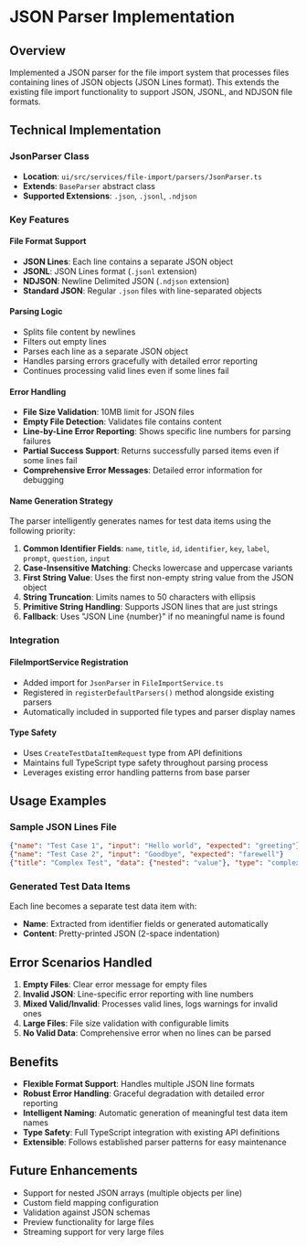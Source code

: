 # JSON Parser Implementation

## Overview
Implemented a JSON parser for the file import system that processes files containing lines of JSON objects (JSON Lines format). This extends the existing file import functionality to support JSON, JSONL, and NDJSON file formats.

## Technical Implementation

### JsonParser Class
- **Location**: `ui/src/services/file-import/parsers/JsonParser.ts`
- **Extends**: `BaseParser` abstract class
- **Supported Extensions**: `.json`, `.jsonl`, `.ndjson`

### Key Features

#### File Format Support
- **JSON Lines**: Each line contains a separate JSON object
- **JSONL**: JSON Lines format (`.jsonl` extension)
- **NDJSON**: Newline Delimited JSON (`.ndjson` extension)
- **Standard JSON**: Regular `.json` files with line-separated objects

#### Parsing Logic
- Splits file content by newlines
- Filters out empty lines
- Parses each line as a separate JSON object
- Handles parsing errors gracefully with detailed error reporting
- Continues processing valid lines even if some lines fail

#### Error Handling
- **File Size Validation**: 10MB limit for JSON files
- **Empty File Detection**: Validates file contains content
- **Line-by-Line Error Reporting**: Shows specific line numbers for parsing failures
- **Partial Success Support**: Returns successfully parsed items even if some lines fail
- **Comprehensive Error Messages**: Detailed error information for debugging

#### Name Generation Strategy
The parser intelligently generates names for test data items using the following priority:
1. **Common Identifier Fields**: `name`, `title`, `id`, `identifier`, `key`, `label`, `prompt`, `question`, `input`
2. **Case-Insensitive Matching**: Checks lowercase and uppercase variants
3. **First String Value**: Uses the first non-empty string value from the JSON object
4. **String Truncation**: Limits names to 50 characters with ellipsis
5. **Primitive String Handling**: Supports JSON lines that are just strings
6. **Fallback**: Uses "JSON Line {number}" if no meaningful name is found

### Integration

#### FileImportService Registration
- Added import for `JsonParser` in `FileImportService.ts`
- Registered in `registerDefaultParsers()` method alongside existing parsers
- Automatically included in supported file types and parser display names

#### Type Safety
- Uses `CreateTestDataItemRequest` type from API definitions
- Maintains full TypeScript type safety throughout parsing process
- Leverages existing error handling patterns from base parser

## Usage Examples

### Sample JSON Lines File
```json
{"name": "Test Case 1", "input": "Hello world", "expected": "greeting"}
{"name": "Test Case 2", "input": "Goodbye", "expected": "farewell"}
{"title": "Complex Test", "data": {"nested": "value"}, "type": "complex"}
```

### Generated Test Data Items
Each line becomes a separate test data item with:
- **Name**: Extracted from identifier fields or generated automatically
- **Content**: Pretty-printed JSON (2-space indentation)

## Error Scenarios Handled

1. **Empty Files**: Clear error message for empty files
2. **Invalid JSON**: Line-specific error reporting with line numbers
3. **Mixed Valid/Invalid**: Processes valid lines, logs warnings for invalid ones
4. **Large Files**: File size validation with configurable limits
5. **No Valid Data**: Comprehensive error when no lines can be parsed

## Benefits

- **Flexible Format Support**: Handles multiple JSON line formats
- **Robust Error Handling**: Graceful degradation with detailed error reporting
- **Intelligent Naming**: Automatic generation of meaningful test data item names
- **Type Safety**: Full TypeScript integration with existing API definitions
- **Extensible**: Follows established parser patterns for easy maintenance

## Future Enhancements

- Support for nested JSON arrays (multiple objects per line)
- Custom field mapping configuration
- Validation against JSON schemas
- Preview functionality for large files
- Streaming support for very large files
